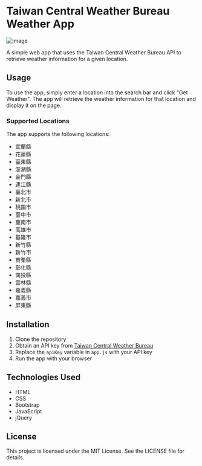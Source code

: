 # Taiwan Central Weather Bureau Weather App
![image](https://user-images.githubusercontent.com/30921855/234209192-11fc35fe-b7f8-4093-8b34-facc5809aff0.png)

A simple web app that uses the Taiwan Central Weather Bureau API to retrieve weather information for a given location.

## Usage

To use the app, simply enter a location into the search bar and click "Get Weather". The app will retrieve the weather information for that location and display it on the page.

### Supported Locations

The app supports the following locations:
- 宜蘭縣
- 花蓮縣
- 臺東縣
- 澎湖縣
- 金門縣
- 連江縣
- 臺北市
- 新北市
- 桃園市
- 臺中市
- 臺南市
- 高雄市
- 基隆市
- 新竹縣
- 新竹市
- 苗栗縣
- 彰化縣
- 南投縣
- 雲林縣
- 嘉義縣
- 嘉義市
- 屏東縣

## Installation

1. Clone the repository
2. Obtain an API key from [Taiwan Central Weather Bureau](https://opendata.cwb.gov.tw/userLogin)
3. Replace the `apiKey` variable in `app.js` with your API key
4. Run the app with your browser

## Technologies Used

- HTML
- CSS
- Bootstrap
- JavaScript
- jQuery

## License

This project is licensed under the MIT License. See the LICENSE file for details.
